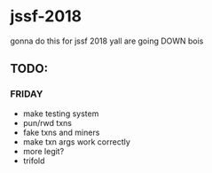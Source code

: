 # jssf-2018
gonna do this for jssf 2018
yall are going DOWN bois


## TODO:
### FRIDAY
- make testing system
- pun/rwd txns
- fake txns and miners
- make txn args work correctly
- more legit?
- trifold
